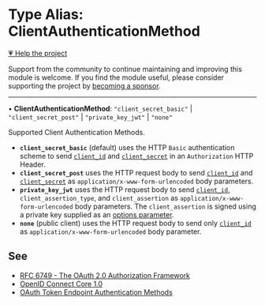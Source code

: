 # Type Alias: ClientAuthenticationMethod

[💗 Help the project](https://github.com/sponsors/panva)

Support from the community to continue maintaining and improving this module is welcome. If you find the module useful, please consider supporting the project by [becoming a sponsor](https://github.com/sponsors/panva).

***

• **ClientAuthenticationMethod**: `"client_secret_basic"` \| `"client_secret_post"` \| `"private_key_jwt"` \| `"none"`

Supported Client Authentication Methods.

- **`client_secret_basic`** (default) uses the HTTP `Basic` authentication scheme to send
  [`client_id`](../interfaces/Client.md#client_id) and [`client_secret`](../interfaces/Client.md#client_secret) in an
  `Authorization` HTTP Header.
- **`client_secret_post`** uses the HTTP request body to send [`client_id`](../interfaces/Client.md#client_id)
  and [`client_secret`](../interfaces/Client.md#client_secret) as `application/x-www-form-urlencoded` body
  parameters.
- **`private_key_jwt`** uses the HTTP request body to send [`client_id`](../interfaces/Client.md#client_id),
  `client_assertion_type`, and `client_assertion` as `application/x-www-form-urlencoded` body
  parameters. The `client_assertion` is signed using a private key supplied as an
  [options parameter](../interfaces/AuthenticatedRequestOptions.md#clientprivatekey).
- **`none`** (public client) uses the HTTP request body to send only
  [`client_id`](../interfaces/Client.md#client_id) as `application/x-www-form-urlencoded` body parameter.

## See

 - [RFC 6749 - The OAuth 2.0 Authorization Framework](https://www.rfc-editor.org/rfc/rfc6749.html#section-2.3)
 - [OpenID Connect Core 1.0](https://openid.net/specs/openid-connect-core-1_0.html#ClientAuthentication)
 - [OAuth Token Endpoint Authentication Methods](https://www.iana.org/assignments/oauth-parameters/oauth-parameters.xhtml#token-endpoint-auth-method)
